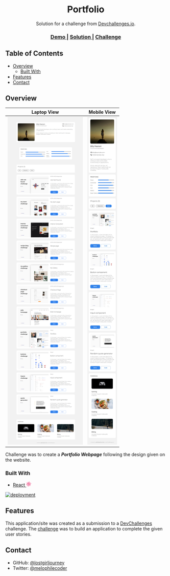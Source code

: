 <h1 align="center">Portfolio</h1>

<div align="center">
   Solution for a challenge from  <a href="http://devchallenges.io" target="_blank">Devchallenges.io</a>.
</div>

<div align="center">
  <h3>
    <a href="https://portfolio-challenge-lostgirljourney.vercel.app/">
      Demo
    </a>
    <span> | </span>
    <a href="https://devchallenges.io/solutions/jpXij2h7XgafslbibKlR">
      Solution
    </a>
    <span> | </span>
    <a href="https://devchallenges.io/challenges/5ZnOYsSXM24JWnCsNFlt">
      Challenge
    </a>
  </h3>
</div>

## Table of Contents

-   [Overview](#overview)
    -   [Built With](#built-with)
-   [Features](#features)
-   [Contact](#contact)

## Overview

|            Laptop View             |            Mobile View             |
| :--------------------------------: | :--------------------------------: |
| <img src="assets/Laptop View.png"> | <img src="assets/Mobile View.jpg"> |

Challenge was to create a **_Portfolio Webpage_** following the design given on the website.

### Built With

<p>
  <ul>
    <li>
      <a href="https://reactjs.org/">
        React
      </a>
      <img src="assets/react.png" width="16px">
    </li>
  </ul>
</p>

[![deployment](https://img.shields.io/badge/deployment-success-yellow)](https://portfolio-challenge-lostgirljourney.vercel.app/)

## Features

This application/site was created as a submission to a [DevChallenges](https://devchallenges.io/challenges) challenge. The [challenge](https://devchallenges.io/challenges/5ZnOYsSXM24JWnCsNFlt) was to build an application to complete the given user stories.

## Contact

-   GitHub: [@lostgirljourney](https://github.com/lostgirljourney)
-   Twitter: [@melophilecoder](https://twitter.com/melophilecoder)
